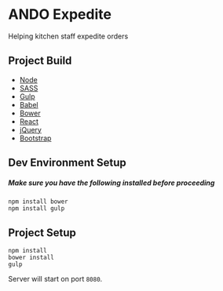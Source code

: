 # ANDO Expedite
Helping kitchen staff expedite orders

## Project Build
 - [Node](https://nodejs.org/en/)
 - [SASS](http://sass-lang.com/)
 - [Gulp](http://gulpjs.com/)
 - [Babel](https://babeljs.io/)
 - [Bower](http://bower.io/)
 - [React](https://facebook.github.io/react/)
 - [jQuery](https://jquery.com/)
 - [Bootstrap](http://getbootstrap.com/)


## Dev Environment Setup
##### Make sure you have the following installed before proceeding

```
npm install bower
npm install gulp  
```

## Project Setup
```
npm install
bower install
gulp
```

Server will start on port `8080`.
